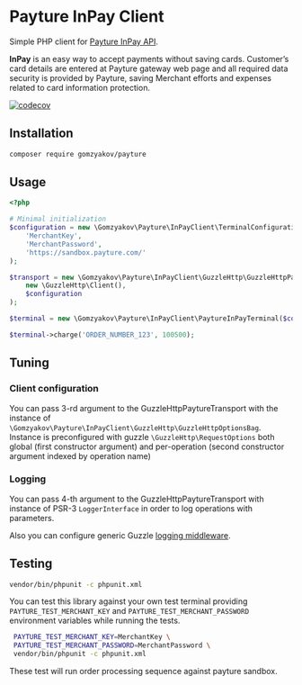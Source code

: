 # Payture InPay Client

Simple PHP client for [Payture InPay API](https://payture.com/en/api/#inpay_).

**InPay** is an easy way to accept payments without saving cards. Customer’s card details are entered at Payture
gateway web page and all required data security is provided by Payture, saving Merchant efforts and expenses related
to card information protection.

[![codecov](https://codecov.io/gh/gomzyakov/payture/branch/main/graph/badge.svg?token=Pl2pgKZ5os)](https://codecov.io/gh/gomzyakov/payture)

## Installation

```bash
composer require gomzyakov/payture
```

## Usage

```php
<?php

# Minimal initialization
$configuration = new \Gomzyakov\Payture\InPayClient\TerminalConfiguration(
    'MerchantKey',
    'MerchantPassword',
    'https://sandbox.payture.com/'
);

$transport = new \Gomzyakov\Payture\InPayClient\GuzzleHttp\GuzzleHttpPaytureTransport(
    new \GuzzleHttp\Client(),
    $configuration
);

$terminal = new \Gomzyakov\Payture\InPayClient\PaytureInPayTerminal($configuration, $transport);

$terminal->charge('ORDER_NUMBER_123', 100500);
```

## Tuning

### Client configuration

You can pass 3-rd argument to the GuzzleHttpPaytureTransport with the instance of `\Gomzyakov\Payture\InPayClient\GuzzleHttp\GuzzleHttpOptionsBag`.
Instance is preconfigured with guzzle `\GuzzleHttp\RequestOptions` both global (first constructor argument) and per-operation
(second constructor argument indexed by operation name)

### Logging

You can pass 4-th argument to the GuzzleHttpPaytureTransport with instance of PSR-3 `LoggerInterface`
in order to log operations with parameters.

Also you can configure generic Guzzle [logging middleware](http://docs.guzzlephp.org/en/stable/handlers-and-middleware.html).

## Testing

```bash
vendor/bin/phpunit -c phpunit.xml
```

You can test this library against your own test terminal providing `PAYTURE_TEST_MERCHANT_KEY` and `PAYTURE_TEST_MERCHANT_PASSWORD`
environment variables while running the tests.

```bash
 PAYTURE_TEST_MERCHANT_KEY=MerchantKey \
 PAYTURE_TEST_MERCHANT_PASSWORD=MerchantPassword \
 vendor/bin/phpunit -c phpunit.xml
```

These test will run order processing sequence against payture sandbox.
